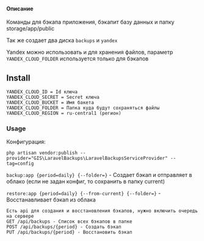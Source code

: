 #### Описание

Команды для бэкапа приложения, бэкапит базу данных и папку storage/app/public

Так же создает два диска `backups` и `yandex`

Yandex можно использовать и для хранения файлов, параметр `YANDEX_CLOUD_FOLDER` используется только для бэкапов

## Install

    YANDEX_CLOUD_ID = Id ключа
    YANDEX_CLOUD_SECRET = Secret ключа
    YANDEX_CLOUD_BUCKET = Имя бакета
    YANDEX_CLOUD_FOLDER = Папка куда будут сохраняться файлы
    YANDEX_CLOUD_REGION = ru-central1 (регион)

### Usage

Конфигурация:

    php artisan vendor:publish --provider="GIS\LaravelBackups\LaravelBackupsServiceProvider" --tag=config

`backup:app {period=daily} {--folder=}` - Создает бэкап и отправляет в облако (если не задан конфиг, то сохранить в папку current)

`restore:app {period=daily} {--from-current} {--folder=}` - Восстанавливает бэкап из облака

    Есть api для создания и восстановления бэкапов, нужно включить очередь на сервере
    GET /api/backups - Список всех бэкапов в папке
    POST /api/backups/{period} - Создать бэкап
    PUT /api/backups/{period} - Восстановить бэкап
